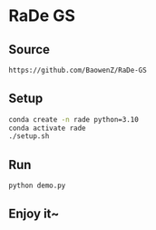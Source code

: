 # RaDe GS

## Source

```bash
https://github.com/BaowenZ/RaDe-GS
```

## Setup

```bash
conda create -n rade python=3.10
conda activate rade
./setup.sh
```

## Run

```bash
python demo.py
```

## Enjoy it~

